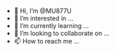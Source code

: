 - 👋 Hi, I’m @MU877U
- 👀 I’m interested in ...
- 🌱 I’m currently learning ...
- 💞️ I’m looking to collaborate on ...
- 📫 How to reach me ...

<!---
MU877U/MU877U is a ✨ special ✨ repository because its `README.md` (this file) appears on your GitHub profile.
You can click the Preview link to take a look at your changes.
--->
